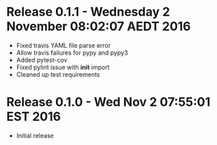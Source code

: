 # Release 0.1.1 - Wednesday 2 November  08:02:07 AEDT 2016

- Fixed travis YAML file parse error
- Allow travis failures for pypy and pypy3
- Added pytest-cov
- Fixed pylint issue with __init__ import
- Cleaned up test requirements

# Release 0.1.0 - Wed Nov 2 07:55:01 EST 2016

- Initial release

